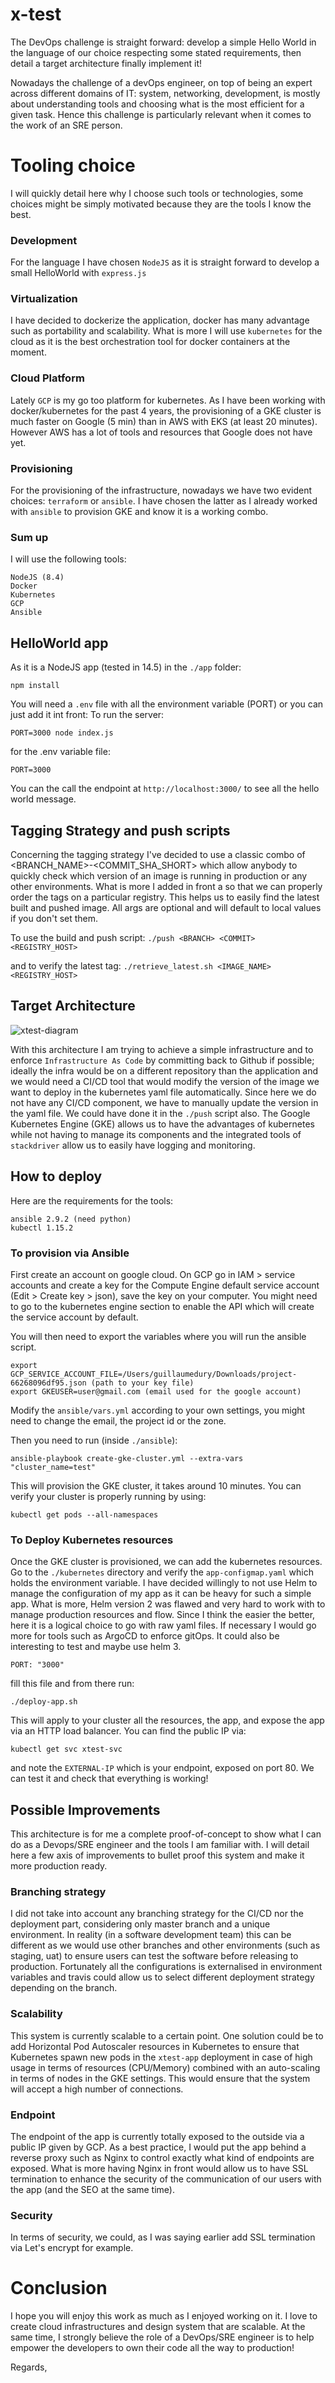 # x-test

The DevOps challenge is straight forward: develop a simple Hello World in the language of our choice respecting some stated requirements, then detail a target architecture finally implement it!

Nowadays the challenge of a devOps engineer, on top of being an expert across different domains of IT: system, networking, development, is mostly about understanding tools and choosing what is the most efficient for a given task. Hence this challenge is particularly relevant when it comes to the work of an SRE person.  

# Tooling choice

I will quickly detail here why I choose such tools or technologies, some choices might be simply motivated because they are the tools I know the best.

### Development
 
For the language I have chosen `NodeJS` as it is straight forward to develop a small HelloWorld with `express.js`

### Virtualization

I have decided to dockerize the application, docker has many advantage such as portability and scalability. What is more I will use `kubernetes` for the cloud as it is the best orchestration tool for docker containers at the moment. 

### Cloud Platform
 
Lately `GCP` is my go too platform for kubernetes. As I have been working with docker/kubernetes for the past 4 years, the provisioning of a GKE cluster is much faster on Google (5 min) than in AWS with EKS (at least 20 minutes). However AWS has a lot of tools and resources that Google does not have yet.

### Provisioning

For the provisioning of the infrastructure, nowadays we have two evident choices: `terraform` or `ansible`. I have chosen the latter as I already worked with `ansible` to provision GKE and know it is a working combo.

### Sum up

I will use the following tools:

```
NodeJS (8.4)
Docker
Kubernetes
GCP
Ansible
```

## HelloWorld app

As it is a NodeJS app (tested in 14.5) in the `./app` folder:

`npm install` 

You will need a `.env` file with all the environment variable (PORT) or you can just add it int front:
To run the server:

`PORT=3000 node index.js`

for the .env variable file:
```
PORT=3000
```

You can the call the endpoint at `http://localhost:3000/` to see all the hello world message.

## Tagging Strategy and push scripts

Concerning the tagging strategy I've decided to use a classic combo of <BRANCH_NAME>-<COMMIT_SHA_SHORT> which allow anybody to quickly check which version of an image is running in production or any other environments. What is more I added in front a <TIMESTAMP> so that we can properly order the tags on a particular registry. This helps us to easily find the latest built and pushed image.
All args are optional and will default to local values if you don't set them.

To use the build and push script:
```./push <BRANCH> <COMMIT> <REGISTRY_HOST>```

and to verify the latest tag:
```./retrieve_latest.sh <IMAGE_NAME> <REGISTRY_HOST>```

## Target Architecture

![xtest-diagram](xtest-diagram.png)


With this architecture I am trying to achieve a simple infrastructure and to enforce `Infrastructure As Code` by committing back to Github if possible; ideally the infra would be on a different repository than the application and we would need a CI/CD tool that would modify the version of the image we want to deploy in the kubernetes yaml file automatically. Since here we do not have any CI/CD component, we have to manually update the version in the yaml file. We could have done it in the `./push` script also.
The Google Kubernetes Engine (GKE) allows us to have the advantages of kubernetes while not having to manage its components and the integrated tools of `stackdriver` allow us to easily have logging and monitoring.

## How to deploy 

Here are the requirements for the tools:

```
ansible 2.9.2 (need python)
kubectl 1.15.2
```

### To provision via Ansible

First create an account on google cloud.
On GCP go in IAM > service accounts and create a key for the Compute Engine default service account (Edit > Create key > json), save the key on your computer. You might need to go to the kubernetes engine section to enable the API which will create the service account by default.

You will then need to export the variables where you will run the ansible script.

```
export GCP_SERVICE_ACCOUNT_FILE=/Users/guillaumedury/Downloads/project-66268096df95.json (path to your key file)
export GKEUSER=user@gmail.com (email used for the google account)
```
Modify the `ansible/vars.yml` according to your own settings, you might need to change the email, the project id or the zone.

Then you need to run (inside `./ansible`):

```
ansible-playbook create-gke-cluster.yml --extra-vars "cluster_name=test"
```
This will provision the GKE cluster, it takes around 10 minutes.
You can verify your cluster is properly running by using:

`kubectl get pods --all-namespaces`

### To Deploy Kubernetes resources

Once the GKE cluster is provisioned, we can add the kubernetes resources. Go to the `./kubernetes` directory and verify the `app-configmap.yaml` which holds the environment variable. I have decided willingly to not use Helm to manage the configuration of my app as it can be heavy for such a simple app. What is more, Helm version 2 was flawed and very hard to work with to manage production resources and flow. Since I think the easier the better, here it is a logical choice to go with raw yaml files. If necessary I would go more for tools such as ArgoCD to enforce gitOps. It could also be interesting to test and maybe use helm 3.

```
PORT: "3000"
```
fill this file and from there run:

`./deploy-app.sh`

This will apply to your cluster all the resources, the app, and expose the app via an HTTP load balancer. You can find the public IP via:

`kubectl get svc xtest-svc`

and note the `EXTERNAL-IP` which is your endpoint, exposed on port 80. We can test it and check that everything is working!


## Possible Improvements

This architecture is for me a complete proof-of-concept to show what I can do as a Devops/SRE engineer and the tools I am familiar with. I will detail here a few  axis of improvements to bullet proof this system and make it more production ready.

### Branching strategy

I did not take into account any branching strategy for the CI/CD nor the deployment part, considering only master branch and a unique environment. In reality (in a software development team) this can be different as we would use other branches and other environments (such as staging, uat) to ensure users can test the software before releasing to production. Fortunately all the configurations is externalised in environment variables and travis could allow us to select different deployment strategy depending on the branch.

### Scalability

This system is currently scalable to a certain point. One solution could be to add Horizontal Pod Autoscaler resources in Kubernetes to ensure that Kubernetes spawn new pods in the `xtest-app` deployment in case of high usage in terms of resources (CPU/Memory) combined with an auto-scaling in terms of nodes in the GKE settings. This would ensure that the system will accept a high number of connections. 

### Endpoint

The endpoint of the app is currently totally exposed to the outside via a public IP given by GCP. As a best practice, I would put the app behind a reverse proxy such as Nginx to control exactly what kind of endpoints are exposed. What is more having Nginx in front would allow us to have SSL termination to enhance the security of the communication of our users with the app (and the SEO at the same time).

### Security 

In terms of security, we could, as I was saying earlier add SSL termination via Let's encrypt for example. 

# Conclusion

I hope you will enjoy this work as much as I enjoyed working on it. I love to create cloud infrastructures and design system that are scalable. At the same time, I strongly believe the role of a DevOps/SRE engineer is to help empower the developers to own their code all the way to production!

Regards,
